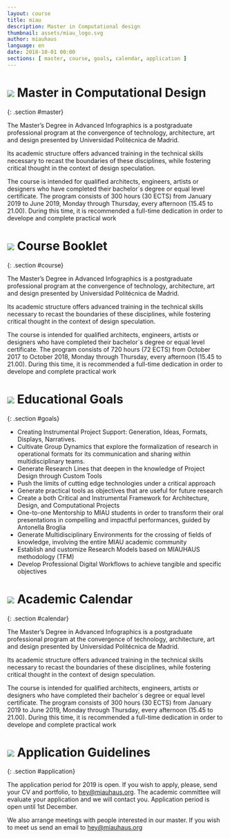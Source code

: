 ```yaml
---
layout: course
title: miau
description: Master in Computational design
thumbnail: assets/miau_logo.svg
author: miauhaus
language: en
date: 2018-10-01 00:00
sections: [ master, course, goals, calendar, application ]
---
```

# ![](https://farm2.staticflickr.com/1979/44904990494_8fe086d9d9_o_d.jpg) <span>Master in Computational Design
{: .section #master}

The Master’s Degree in Advanced Infographics is a postgraduate professional program at the convergence of technology, architecture, art and design presented by Universidad Politécnica de Madrid. 

Its academic structure offers advanced training in the technical skills necessary to recast the boundaries of these disciplines, while fostering critical thought in the context of design speculation.

The course is intended for qualified architects, engineers, artists or designers who have completed their bachelor´s degree or equal level certificate. The program consists of 300 hours (30 ECTS) from January 2019 to June 2019, Monday through Thursday, every afternoon (15.45 to 21.00). During this time, it is recommended a full-time dedication in order to develope and complete practical work

# ![](https://farm2.staticflickr.com/1924/44691545865_6ff94988d6_o_d.jpg) <span>Course Booklet
{: .section #course}

The Master’s Degree in Advanced Infographics is a postgraduate professional program at the convergence of technology, architecture, art and design presented by Universidad Politécnica de Madrid. 

Its academic structure offers advanced training in the technical skills necessary to recast the boundaries of these disciplines, while fostering critical thought in the context of design speculation.

The course is intended for qualified architects, engineers, artists or designers who have completed their bachelor´s degree or equal level certificate. The program consists of 720 hours (72 ECTS) from October 2017 to October 2018, Monday through Thursday, every afternoon (15.45 to 21.00). During this time, it is recommended a full-time dedication in order to develope and complete practical work

# ![](https://farm2.staticflickr.com/1919/30688704157_00954a3d7a_o_d.jpg) <span>Educational Goals
{: .section #goals}

- Creating Instrumental Project Support: Generation, Ideas, Formats, Displays, Narratives.
- Cultivate Group Dynamics that explore the formalization of research in operational formats for its communication and sharing within multidisciplinary teams.
- Generate Research Lines that deepen in the knowledge of Project Design through Custom Tools
- Push the limits of cutting edge technologies under a critical approach
- Generate practical tools as objectives that are useful for future research
- Create a both Critical and Instrumental Framework for Architecture, Design, and Computational Projects
- One-to-one Mentorship to MIAU students in order to transform their oral presentations in compelling and impactful performances, guided by Antonella Broglia
- Generate Multidisciplinary Environments for the crossing of fields of knowledge, involving the entire MIAU academic community 
- Establish and customize Research Models based on MIAUHAUS methodology (TFM)
- Develop Professional Digital Workflows to achieve tangible and specific objectives

# ![](https://farm2.staticflickr.com/1956/31757367508_4c2d96be15_o_d.jpg) <span>Academic Calendar
{: .section #calendar}

The Master’s Degree in Advanced Infographics is a postgraduate professional program at the convergence of technology, architecture, art and design presented by Universidad Politécnica de Madrid. 

Its academic structure offers advanced training in the technical skills necessary to recast the boundaries of these disciplines, while fostering critical thought in the context of design speculation.

The course is intended for qualified architects, engineers, artists or designers who have completed their bachelor´s degree or equal level certificate. The program consists of 300 hours (30 ECTS) from January 2019 to June 2019, Monday through Thursday, every afternoon (15.45 to 21.00). During this time, it is recommended a full-time dedication in order to develope and complete practical work

# ![](https://farm2.staticflickr.com/1919/30688704157_00954a3d7a_o_d.jpg) <span>Application Guidelines
{: .section #application}

The application period for 2019 is open. If you wish to apply, please, send your CV and portfolio, to hey@miauhaus.org. The academic committee will evaluate your application and we will contact you. Application period is open until 1st December.

We also arrange meetings with people interested in our master. If you wish to meet us send an email to hey@miauhaus.org
